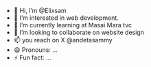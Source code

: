 - 👋 Hi, I’m @Elixsam
- 👀 I’m interested in web development. 
- 🌱 I’m currently learning at Masai Mara tvc
- 💞️ I’m looking to collaborate on website design
- 📫 you reach on X @andetasammy
- 😄 Pronouns: ...
- ⚡ Fun fact: ...

<!---
Elixsam/Elixsam is a ✨ special ✨ repository because its `README.md` (this file) appears on your GitHub profile.
You can click the Preview link to take a look at your changes.
--->
